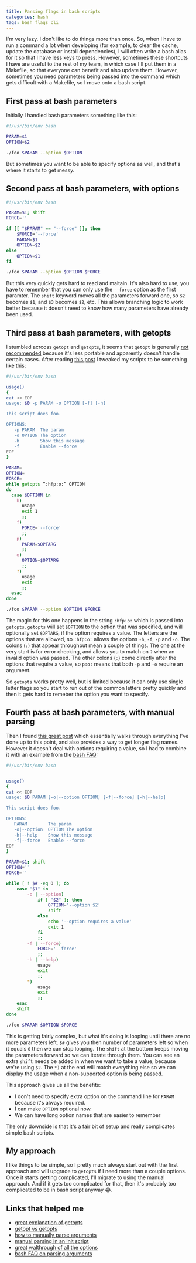 ```yaml
---
title: Parsing flags in bash scripts
categories: bash
tags: bash flags cli
---
```


I'm very lazy. I don't like to do things more than once. So, when I have to
run a command a lot when developing (for example, to clear the cache, update
the database or install dependencies), I will often write a bash alias for it
so that I have less keys to press. However, sometimes these shortcuts I have
are useful to the rest of my team, in which case I'll put them in a Makefile,
so that everyone can benefit and also update them. However, sometimes you 
need parameters being passed into the command which gets difficult with a 
Makefile, so I move onto a bash script.

## First pass at bash parameters

Initially I handled bash parameters something like this:

```bash
#!/usr/bin/env bash

PARAM=$1
OPTION=$2

./foo $PARAM --option $OPTION
```

But sometimes you want to be able to specify options as well, and that's where
it starts to get messy.

## Second pass at bash parameters, with options

```bash
#!/usr/bin/env bash

PARAM=$1; shift
FORCE=''

if [[ "$PARAM" == "--force" ]]; then
    $FORCE='--force'
    PARAM=$1
    OPTION=$2
else
    OPTION=$1
fi

./foo $PARAM --option $OPTION $FORCE
```

But this very quickly gets hard to read and maitain. It's also hard to use, you
have to remember that you can only use the `--force` option as the first
paramter. The `shift` keyword moves all the parameters forward one, so `$2`
becomes `$1`, and `$3` becomes `$2`, etc. This allows branching logic to work
better because it doesn't need to know how many parameters have already been
used.


## Third pass at bash parameters, with getopts

I stumbled acrcoss `getopt` and `getopts`, it seems that `getopt` is generally
[not recommended](https://unix.stackexchange.com/q/62950/121949) because it's
less portable and apparently doesn't handle certain cases. After reading 
[this post](https://rsalveti.wordpress.com/2007/04/03/bash-parsing-arguments-with-getopts/)
I tweaked my scripts to be something like this:

```bash
#!/usr/bin/env bash

usage()
{
cat << EOF
usage: $0 -p PARAM -o OPTION [-f] [-h]

This script does foo.

OPTIONS:
   -p PARAM  The param
   -o OPTION The option
   -h        Show this message
   -f        Enable --force
EOF
}

PARAM=
OPTION=
FORCE=
while getopts “:hfp:o:” OPTION
do
  case $OPTION in
    h)
      usage
      exit 1
      ;;
    f)
      FORCE='--force'
      ;;
    p)
      PARAM=$OPTARG
      ;;
    o)
      OPTION=$OPTARG
      ;;
    ?)
      usage
      exit
      ;;
  esac
done

./foo $PARAM --option $OPTION $FORCE
```

The magic for this one happens in the string `:hfp:o:` which is passed into 
`getopts`. `getopts` will set `$OPTION` to the option that was specified, and 
will optionally set `$OPTARG`, if the option requires a value. The letters are
the options that are allowed, so `:hfp:o:` allows the options `-h`, `-f`, `-p`
and `-o`. The colons (`:`) that appear throughout mean a couple of things. The
one at the very start is for error checking, and allows you to match on `?`
when an invalid option was passed. The other colons (`:`) come directly after
the options that require a value, so `p:o:` means that both `-p` and `-o`
require an argument.

So `getopts` works pretty well, but is limited because it can only use single
letter flags so you start to run out of the common letters pretty quickly and
then it gets hard to remeber the option you want to specify.


## Fourth pass at bash parameters, with manual parsing

Then I found [this great post](https://jonalmeida.com/posts/2013/05/26/different-ways-to-implement-flags-in-bash/)
which essentially walks through everything I've done up to this point, and also
provides a way to get longer flag names. However it doesn't deal with options
requiring a value, so I had to combine it with an example from the 
[bash FAQ](http://mywiki.wooledge.org/BashFAQ/035#Manual_loop):

```bash
#!/usr/bin/env bash


usage()
{
cat << EOF
usage: $0 PARAM [-o|--option OPTION] [-f|--force] [-h|--help]

This script does foo.

OPTIONS:
   PARAM        The param
   -o|--option  OPTION The option
   -h|--help    Show this message
   -f|--force   Enable --force
EOF
}

PARAM=$1; shift
OPTION=''
FORCE=''

while [ ! $# -eq 0 ]; do
    case "$1" in
        -o | --option)
            if [ "$2" ]; then
                OPTION='--option $2'
                shift
            else
                echo '--option requires a value'
                exit 1
            fi
            ;;
        -f | --force)
            FORCE='--force'
            ;;
        -h | --help)
            usage
            exit
            ;;
        *)
            usage
            exit
            ;;
    esac
    shift
done

./foo $PARAM $OPTION $FORCE
```

This is getting fairly complex, but what it's doing is looping until there are
no more parameters left. `$#` gives you then number of parameters left so when
it equals `0` then we can stop looping. The `shift` at the bottom  keeps moving
the parameters forward so we can iterate through them. You can see an extra
`shift` needs be added in when we want to take a value, because we're using
`$2`. The `*)` at the end will match everything else so we can display the
usage when a non-supported option is being passed.

This approach gives us all the benefits:

* I don't need to specify extra option on the command line for `PARAM` because 
  it's always required.
* I can make `OPTION` optional now.
* We can have long option names that are easier to remember

The only downside is that it's a fair bit of setup and really complicates
simple bash scripts.

## My approach

I like things to be simple, so I pretty much always start out with the first approach 
and will upgrade to `getopts` if I need more than a couple options. Once it starts
getting complicated, I'll migrate to using the manual approach. And if it gets too
complicated for that, then it's probably too complicated to be in bash script 
anyway 😂.


## Links that helped me

* [great explanation of getopts](https://rsalveti.wordpress.com/2007/04/03/bash-parsing-arguments-with-getopts/)
* [getopt vs getopts](https://unix.stackexchange.com/q/62950/121949)
* [how to manually parse arguments](https://jonalmeida.com/posts/2013/05/26/different-ways-to-implement-flags-in-bash/)
* [manual parsing in an init script](http://tldp.org/LDP/Bash-Beginners-Guide/html/sect_07_03.html)
* [great walthrough of all the options](http://abhipandey.com/2016/03/getopt-vs-getopts/)
* [bash FAQ on parsing arguments](http://mywiki.wooledge.org/BashFAQ/035)
